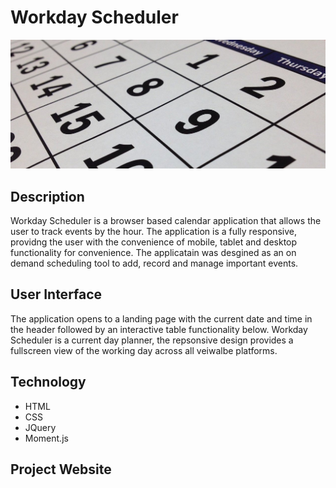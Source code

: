 # Workday Scheduler
![Daily Planner](./Assets/calendar.jpg)

## Description
Workday Scheduler is a browser based calendar application that allows the user to track events by the hour. The application is a fully responsive, providng the user with the convenience of mobile, tablet and desktop functionality for convenience. The applicatain was desgined as an on demand scheduling tool to add, record and manage important events. 

## User Interface
The application opens to a landing page with the current date and time in the header followed by an interactive table functionality below. Workday Scheduler is a current day planner, the repsonsive design provides a fullscreen view of the working day across all veiwalbe platforms. 

## Technology
* HTML
* CSS
* JQuery
* Moment.js


## Project Website
